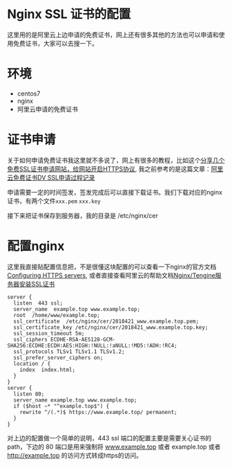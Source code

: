 # Nginx SSL 证书的配置

这里用的是阿里云上边申请的免费证书，网上还有很多其他的方法也可以申请和使用免费证书，大家可以去搜一下。

# 环境

* centos7
* nginx
* 阿里云申请的免费证书

# 证书申请

关于如何申请免费证书我这里就不多说了，网上有很多的教程，比如这个[分享几个免费SSL证书申请网站，给网站开启HTTPS协议](https://qq52o.me/1210.html), 我之前参考的是这篇文章：[阿里云免费证书DV SSL申请过程记录](https://yq.aliyun.com/articles/657095?spm=5176.10695662.1996646101.searchclickresult.14b75440urZ0EK)

申请需要一定的时间签发，签发完成后可以直接下载证书。我们下载对应的nginx证书，有两个文件`xxx.pem` `xxx.key`

接下来把证书保存到服务器，我的目录是 /etc/nginx/cer

# 配置nginx

这里我直接贴配置信息把，不是很懂这块配置的可以查看一下nginx的官方文档[Configuring HTTPS servers](http://nginx.org/en/docs/http/configuring_https_servers.html), 或者直接查看阿里云的帮助文档[Nginx/Tengine服务器安装SSL证书](https://help.aliyun.com/knowledge_detail/95491.html?spm=5176.2020520154.cas.25.3cf8kCdSkCdSPy)

```nginx
server {
  listen  443 ssl;
  server_name  example.top www.example.top;
  root  /home/www/example.top;
  ssl_certificate  /etc/nginx/cer/2018421_www.example.top.pem;
  ssl_certificate_key /etc/nginx/cer/2018421_www.example.top.key;
  ssl_session_timeout 5m;
  ssl_ciphers ECDHE-RSA-AES128-GCM-SHA256:ECDHE:ECDH:AES:HIGH:!NULL:!aNULL:!MD5:!ADH:!RC4;
  ssl_protocols TLSv1 TLSv1.1 TLSv1.2;
  ssl_prefer_server_ciphers on;
  location / {
    index  index.html;
  }
}
server {
  listen 80;
  server_name example.top www.example.top;
  if ($host ~* "^example.top$") {
    rewrite ^/(.*)$ https://www.example.top/ permanent;
  }
}
```

对上边的配置做一个简单的说明，443 ssl 端口的配置主要是需要关心证书的path，下边的 80 端口是用来强制将 www.example.top 或者 example.top 或者 http://example.top 的访问方式转成https的访问。